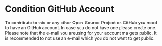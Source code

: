 # Condition GitHub Account
To contribute to this or any other Open-Source-Project on GitHub you need to have an GitHub account.
In case you do not have one please create one. </br>
Please note that the e-mail you areusing for your account ma gets public. It is recommended to not use an e-mail which you do not want to get public.
